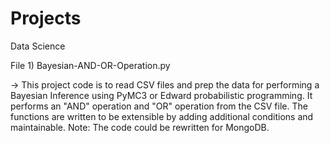 # Projects
Data Science

File 1) Bayesian-AND-OR-Operation.py

-> This project code is to read CSV files and prep the data for performing a Bayesian Inference using PyMC3 or 
Edward probabilistic programming. It performs an "AND" operation and "OR" operation from the CSV file. The 
functions are written to be extensible by adding additional conditions and maintainable.
Note: The code could be rewritten for MongoDB.
